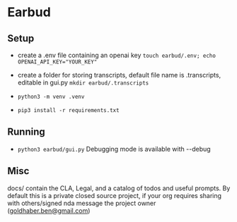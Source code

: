 # Earbud

## Setup
- create a .env file containing an openai key
`touch earbud/.env; echo OPENAI_API_KEY="YOUR_KEY"`
- create a folder for storing transcripts, default file name is .transcripts, editable in gui.py
`mkdir earbud/.transcripts`

- `python3 -m venv .venv`
- `pip3 install -r requirements.txt`

## Running
- `python3 earbud/gui.py`
Debugging mode is available with --debug

## Misc
docs/ contain the CLA, Legal, and a catalog of todos and useful prompts. By default this is a private closed source project, if your org requires sharing with others/signed nda message the project owner (goldhaber.ben@gmail.com)
